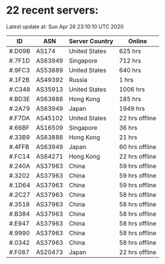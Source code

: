 # 22 recent servers:

Latest update at: Sun Apr 26 23:10:10 UTC 2020

| ID | ASN | Server Country | Online |
| -- | --- | -------------- | ------ |
| #.D09B | AS174 | United States | 625 hrs |
| #.7F1D | AS63949 | Singapore | 712 hrs |
| #.9FC3 | AS53889 | United States | 640 hrs |
| #.1F2B | AS49392 | Russia | 1 hrs |
| #.C348 | AS35913 | United States | 1006 hrs |
| #.BD3E | AS63888 | Hong Kong | 185 hrs |
| #.2A79 | AS63949 | Japan | 1949 hrs |
| #.F7DA | AS45102 | United States | 22 hrs offline |
| #.66BF | AS16509 | Singapore | 36 hrs |
| #.33B9 | AS63888 | Hong Kong | 21 hrs |
| #.4FFB | AS63949 | Japan | 60 hrs offline |
| #.FC14 | AS64271 | Hong Kong | 22 hrs offline |
| #.240A | AS37963 | China | 59 hrs offline |
| #.3202 | AS37963 | China | 59 hrs offline |
| #.1D64 | AS37963 | China | 59 hrs offline |
| #.2C27 | AS37963 | China | 58 hrs offline |
| #.3518 | AS37963 | China | 58 hrs offline |
| #.B384 | AS37963 | China | 58 hrs offline |
| #.E947 | AS37963 | China | 58 hrs offline |
| #.9990 | AS37963 | China | 58 hrs offline |
| #.0342 | AS37963 | China | 58 hrs offline |
| #.F087 | AS20473 | Japan | 22 hrs offline |

